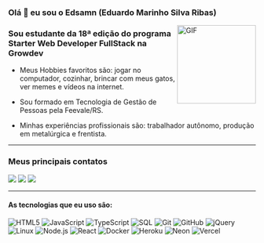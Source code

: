 ### Olá 👋 eu sou o Edsamn (Eduardo Marinho Silva Ribas)

<img align="right" alt="GIF" height="160px" src="https://media.giphy.com/media/Ah3zHH7hvsSB2/giphy.gif" />

### Sou estudante da 18ª edição do programa Starter Web Developer FullStack na Growdev  

- Meus Hobbies favoritos são: jogar no computador, cozinhar, brincar com meus gatos,
                              ver memes e vídeos na internet.
  
- Sou formado em Tecnologia de Gestão de Pessoas pela Feevale/RS.

- Minhas experiências profissionais são: trabalhador autônomo, produção
                                         em metalúrgica e frentista.
                                                                     
---

### Meus principais contatos

  <a href="https://www.instagram.com/edsamn_ss/" target="_blank"><img src="https://img.shields.io/badge/-Instagram-%23E4405F?style=for-the-badge&logo=instagram&logoColor=white" target="_blank"></a>
  <a href = "mailto:eduardomsribas@gmail.com"><img src="https://img.shields.io/badge/-gmail-%23333?style=for-the-badge&logo=microsoft&logoColor=white" target="_blank"></a>
  <a href="https://www.linkedin.com/in/eduardo-marinho-silva-ribas" target="_blank"><img src="https://img.shields.io/badge/-LinkedIn-%230077B5?style=for-the-badge&logo=linkedin&logoColor=white" target="_blank"></a>

---

#### As tecnologias que eu uso são:

![HTML5](https://img.shields.io/badge/-HTML5-000000?style=flat&logo=html5)
![JavaScript](https://img.shields.io/badge/-JavaScript-000000?style=flat&logo=javascript)
![TypeScript](https://img.shields.io/badge/-TypeScript-000000?style=flat&logo=typescript)
![SQL](https://img.shields.io/badge/-SQL-000000?style=flat&logo=postgresql)
![Git](https://img.shields.io/badge/-Git-222222?style=flat&logo=git&logoColor=F05032)
![GitHub](https://img.shields.io/badge/-GitHub-222222?style=flat&logo=github&logoColor=181717)
![jQuery](https://img.shields.io/badge/-jQuery-222222?style=flat&logo=jQuery&logoColor=0769AD)
![Linux](https://img.shields.io/badge/-Linux-222222?style=flat&logo=linux&logoColor=FCC624)
![Node.js](https://img.shields.io/badge/-Node.js-222222?style=flat&logo=node.js&logoColor=339933)
![React](https://img.shields.io/badge/-React-222222?style=flat&logo=React&logoColor=61DAFB)
![Docker](https://img.shields.io/badge/-Docker-black?style=flat-square&logo=docker)
![Heroku](https://img.shields.io/badge/-Heroku-222222?style=flat-square&logo=heroku)
![Neon](https://img.shields.io/badge/-Neon-222222?style=flat-square&logo=neon)
![Vercel](https://img.shields.io/badge/-Vercel-222222?style=flat-square&logo=vercel)
<br/>

<!--Credit: [Danushka2](https://github.com/Danushka2)-->
